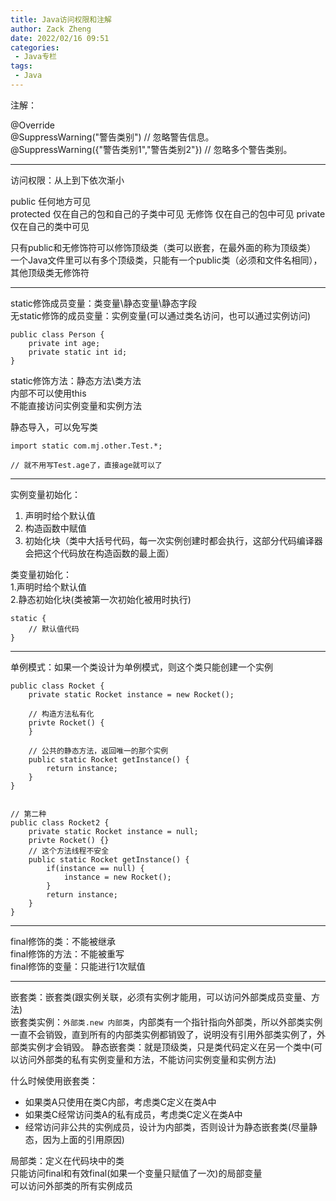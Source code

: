 ```yaml
---
title: Java访问权限和注解
author: Zack Zheng
date: 2022/02/16 09:51
categories:
 - Java专栏
tags:
 - Java
---
```


注解：  

@Override   
@SuppressWarning("警告类别")   // 忽略警告信息。  
@SuppressWarning({"警告类别1","警告类别2"})   // 忽略多个警告类别。

-------------------------------------------------

访问权限：从上到下依次渐小

public  任何地方可见  
protected   仅在自己的包和自己的子类中可见
无修饰  仅在自己的包中可见 
private     仅在自己的类中可见  


只有public和无修饰符可以修饰顶级类（类可以嵌套，在最外面的称为顶级类） 
一个Java文件里可以有多个顶级类，只能有一个public类（必须和文件名相同），其他顶级类无修饰符

-------------------------------------------

static修饰成员变量：类变量\静态变量\静态字段    
无static修饰的成员变量：实例变量(可以通过类名访问，也可以通过实例访问)  

```
public class Person {
    private int age;
    private static int id;
}
```

static修饰方法：静态方法\类方法    
内部不可以使用this    
不能直接访问实例变量和实例方法


静态导入，可以免写类

```
import static com.mj.other.Test.*;

// 就不用写Test.age了，直接age就可以了
```

-----------------------------------------------

实例变量初始化：   
1. 声明时给个默认值   
2. 构造函数中赋值   
3. 初始化块（类中大括号代码，每一次实例创建时都会执行，这部分代码编译器会把这个代码放在构造函数的最上面）

类变量初始化：  
1.声明时给个默认值   
2.静态初始化块(类被第一次初始化被用时执行)   
```
static {
    // 默认值代码
}
```

---------------------------

单例模式：如果一个类设计为单例模式，则这个类只能创建一个实例   

```
public class Rocket {
    private static Rocket instance = new Rocket();
    
    // 构造方法私有化
    privte Rocket() {
    }
    
    // 公共的静态方法，返回唯一的那个实例
    public static Rocket getInstance() {
        return instance;
    }
}


// 第二种
public class Rocket2 {
    private static Rocket instance = null;
    privte Rocket() {}
    // 这个方法线程不安全
    public static Rocket getInstance() {
        if(instance == null) {
            instance = new Rocket();
        }
        return instance;
    }
}
```


-----------------------------------
final修饰的类：不能被继承   
final修饰的方法：不能被重写   
final修饰的变量：只能进行1次赋值    


-----------------------------------

嵌套类：嵌套类(跟实例关联，必须有实例才能用，可以访问外部类成员变量、方法)   
嵌套类实例：`外部类.new 内部类`，内部类有一个指针指向外部类，所以外部类实例一直不会销毁，直到所有的内部类实例都销毁了，说明没有引用外部类实例了，外部类实例才会销毁。
静态嵌套类：就是顶级类，只是类代码定义在另一个类中(可以访问外部类的私有实例变量和方法，不能访问实例变量和实例方法)    

什么时候使用嵌套类：   

+ 如果类A只使用在类C内部，考虑类C定义在类A中    
+ 如果类C经常访问类A的私有成员，考虑类C定义在类A中    
+ 经常访问非公共的实例成员，设计为内部类，否则设计为静态嵌套类(尽量静态，因为上面的引用原因) 


局部类：定义在代码块中的类   
只能访问final和有效final(如果一个变量只赋值了一次)的局部变量  
可以访问外部类的所有实例成员     






